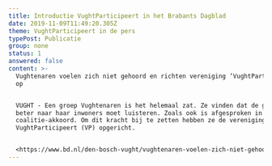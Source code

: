 ```yaml
---
title: Introductie VughtParticipeert in het Brabants Dagblad
date: 2019-11-09T11:49:20.305Z
theme: VughtParticipeert in de pers
typePost: Publicatie
group: none
status: 1
answered: false
content: >-
  Vughtenaren voelen zich niet gehoord en richten vereniging ‘VughtParticipeert’
  op


  VUGHT - Een groep Vughtenaren is het helemaal zat. Ze vinden dat de gemeente
  beter naar haar inwoners moet luisteren. Zoals ook is afgesproken in het
  coalitie-akkoord. Om dit kracht bij te zetten hebben ze de vereniging
  VughtParticipeert (VP) opgericht.


  <https://www.bd.nl/den-bosch-vught/vughtenaren-voelen-zich-niet-gehoord-en-richten-vereniging-vughtparticipeert-op~ae7ffcd2/>
---
```


